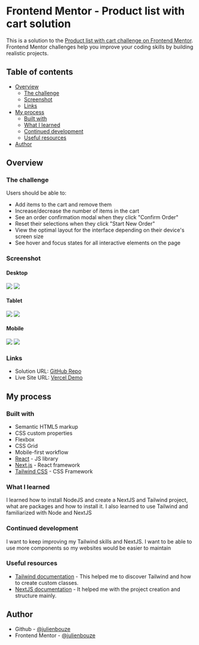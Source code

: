 # Frontend Mentor - Product list with cart solution

This is a solution to the [Product list with cart challenge on Frontend Mentor](https://www.frontendmentor.io/challenges/product-list-with-cart-5MmqLVAp_d). Frontend Mentor challenges help you improve your coding skills by building realistic projects. 

## Table of contents

- [Overview](#overview)
  - [The challenge](#the-challenge)
  - [Screenshot](#screenshot)
  - [Links](#links)
- [My process](#my-process)
  - [Built with](#built-with)
  - [What I learned](#what-i-learned)
  - [Continued development](#continued-development)
  - [Useful resources](#useful-resources)
- [Author](#author)

## Overview

### The challenge

Users should be able to:

- Add items to the cart and remove them
- Increase/decrease the number of items in the cart
- See an order confirmation modal when they click "Confirm Order"
- Reset their selections when they click "Start New Order"
- View the optimal layout for the interface depending on their device's screen size
- See hover and focus states for all interactive elements on the page

### Screenshot
#### Desktop

![](./screenshots/desktop1.png)
![](./screenshots/desktop2.png)

#### Tablet

![](./screenshots/tablet1.png)
![](./screenshots/tablet2.png)

#### Mobile

![](./screenshots/mobile1.png)
![](./screenshots/mobile2.png)

### Links

- Solution URL: [GitHub Repo](https://github.com/julienbouze/product-list-cart)
- Live Site URL: [Vercel Demo](https://product-list-cart.vercel.app/)

## My process

### Built with

- Semantic HTML5 markup
- CSS custom properties
- Flexbox
- CSS Grid
- Mobile-first workflow
- [React](https://reactjs.org/) - JS library
- [Next.js](https://nextjs.org/) - React framework
- [Tailwind CSS](https://tailwindcss.com/) - CSS Framework


### What I learned

I learned how to install NodeJS and create a NextJS and Tailwind project, what are packages and how to install it.
I also learned to use Tailwind and familiarized with Node and NextJS


### Continued development

I want to keep improving my Tailwind skills and NextJS. I want to be able to use more components so my websites would be easier to maintain

### Useful resources

- [Tailwind documentation](https://tailwindcss.com/docs/) - This helped me to discover Tailwind and how to create custom classes.
- [NextJS documentation](https://nextjs.org/docs) - It helped me with the project creation and structure mainly.

## Author

- Github - [@julienbouze](https://github.com/julienbouze)
- Frontend Mentor - [@julienbouze](https://www.frontendmentor.io/profile/julienbouze)
